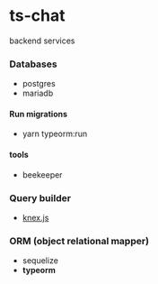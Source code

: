 # ts-chat
backend services

### Databases

- postgres
- mariadb

#### Run migrations

- yarn typeorm:run

#### tools

- beekeeper

### Query builder
 
- [knex.js](http://knexjs.org/)

### ORM (object relational mapper)

- sequelize
- **typeorm**
